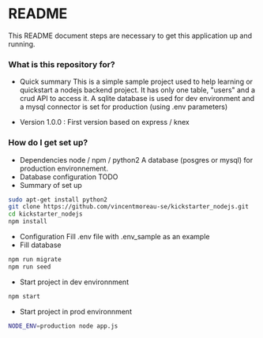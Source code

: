 # README #

This README document steps are necessary to get this application up and running.

### What is this repository for? ###

* Quick summary
This is a simple sample project used to help learning or quickstart a nodejs backend project.
It has only one table, "users" and a crud API to access it.
A sqlite database is used for dev environment and a mysql connector is set for production (using .env parameters)

* Version
1.0.0 : First version based on express / knex


### How do I get set up? ###

* Dependencies
node / npm / python2
A database (posgres or mysql) for production environnement.
* Database configuration
TODO
* Summary of set up
```bash
sudo apt-get install python2
git clone https://github.com/vincentmoreau-se/kickstarter_nodejs.git
cd kickstarter_nodejs
npm install
```
* Configuration
Fill .env file with .env_sample as an example
* Fill database
```bash
npm run migrate
npm run seed
```
* Start project in dev environnment
```bash
npm start
```
* Start project in prod environnment
```bash
NODE_ENV=production node app.js
```

